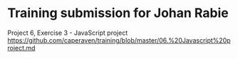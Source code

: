 # Training submission for Johan Rabie

Project 6, Exercise 3 - JavaScript project
https://github.com/caperaven/training/blob/master/06.%20Javascript%20project.md
